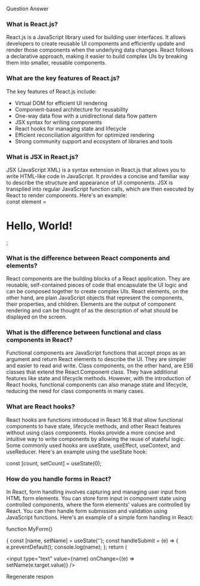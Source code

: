 
Question	Answer

### What is React.js?	
React.js is a JavaScript library used for building user interfaces. It allows developers to create reusable UI components and efficiently update and render those components when the underlying data changes. React follows a declarative approach, making it easier to build complex UIs by breaking them into smaller, reusable components.

### What are the key features of React.js?	
The key features of React.js include:<br>
- Virtual DOM for efficient UI rendering<br>
- Component-based architecture for reusability<br>
- One-way data flow with a unidirectional data flow pattern<br>
- JSX syntax for writing components<br>
- React hooks for managing state and lifecycle<br>
- Efficient reconciliation algorithm for optimized rendering<br>
- Strong community support and ecosystem of libraries and tools

### What is JSX in React.js?
JSX (JavaScript XML) is a syntax extension in React.js that allows you to write HTML-like code in JavaScript. 
It provides a concise and familiar way to describe the structure and appearance of UI components. 
JSX is transpiled into regular JavaScript function calls, which are then executed by React to render components. 
Here's an example:
<br>
const element = <h1>Hello, World!</h1>;

### What is the difference between React components and elements?	
React components are the building blocks of a React application. They are reusable, self-contained pieces of code that encapsulate the UI logic and can be 
composed together to create complex UIs. 
React elements, on the other hand, are plain JavaScript objects that represent the components, their properties, and children. 
Elements are the output of component rendering and can be thought of as the description of what should be displayed on the screen.

### What is the difference between functional and class components in React?	
Functional components are JavaScript functions that accept props as an argument and return React elements to describe the UI. 
They are simpler and easier to read and write. Class components, on the other hand, are ES6 classes that extend the React.Component class. 
They have additional features like state and lifecycle methods. 
However, with the introduction of React hooks, functional components can also manage state and lifecycle, reducing the need for class components in many cases.

### What are React hooks?	
React hooks are functions introduced in React 16.8 that allow functional components to have state, lifecycle methods, and other React features without 
using class components. Hooks provide a more concise and intuitive way to write components by allowing the reuse of stateful logic. 
Some commonly used hooks are useState, useEffect, useContext, and useReducer. 
Here's an example using the useState hook:<br>

const [count, setCount] = useState(0);

### How do you handle forms in React?	
In React, form handling involves capturing and managing user input from HTML form elements. 
You can store form input in component state using controlled components, where the form elements' values are controlled by React. 
You can then handle form submission and validation using JavaScript functions. 
Here's an example of a simple form handling in React:<br>

function MyForm() 

{ 
const [name, setName] = useState(''); 
const handleSubmit = (e) => { e.preventDefault(); 
console.log(name); }; 
return ( <form onSubmit={handleSubmit}> <input type="text" value={name} onChange={(e) => setName(e.target.value)} />


Regenerate respon
